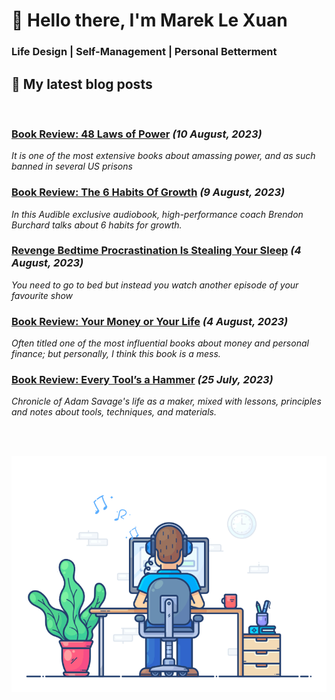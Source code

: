 # 👋 Hello there, I'm Marek Le Xuan

### Life Design | Self-Management | Personal Betterment

## 📰 My latest blog posts

<br>

<!-- BLOG-POST-LIST:START -->
 ### [Book Review: 48 Laws of Power](https://mareklexuan.com/book-review-48-laws-of-power/) *(10 August, 2023)*   
 *It is one of the most extensive books about amassing power, and as such banned in several US prisons*   
   
   

 ### [Book Review: The 6 Habits Of Growth](https://mareklexuan.com/book-review-the-6-habits-of-growth/) *(9 August, 2023)*   
 *In this Audible exclusive audiobook, high-performance coach Brendon Burchard talks about 6 habits for growth.*   
   
   

 ### [Revenge Bedtime Procrastination Is Stealing Your Sleep](https://mareklexuan.com/revenge-bedtime-procrastination-is-stealing-your-sleep/) *(4 August, 2023)*   
 *You need to go to bed but instead you watch another episode of your favourite show*   
   
   

 ### [Book Review: Your Money or Your Life](https://mareklexuan.com/book-review-your-money-or-your-life/) *(4 August, 2023)*   
 *Often titled one of the most influential books about money and personal finance; but personally, I think this book is a mess.*   
   
   

 ### [Book Review: Every Tool’s a Hammer](https://mareklexuan.com/book-review-every-tools-a-hammer/) *(25 July, 2023)*   
 *Chronicle of Adam Savage&#39;s life as a maker, mixed with lessons, principles and notes about tools, techniques, and materials.*   
   
   
<!-- BLOG-POST-LIST:END -->

<br><br>

<p align="center">
  <img src="https://raw.githubusercontent.com/mareklexuan/mareklexuan/main/assets/programmer.gif">
</p>
